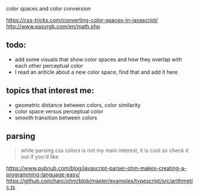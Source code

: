 color spaces and color conversion

https://css-tricks.com/converting-color-spaces-in-javascript/
http://www.easyrgb.com/en/math.php


## todo:
- add some visuals that show color spaces and how they overlap with each other perceptual color
- I read an ariticle about a new color space, find that and add it here

## topics that interest me:
- geometric distance between colors, color similarity
- color space versus perceptual color
- smooth transition between colors

## parsing
> while parsing css colors is not my main interest, it is cool so check it out if you'd like

https://www.pubnub.com/blog/javascript-parser-ohm-makes-creating-a-programming-language-easy/
https://github.com/harc/ohm/blob/master/examples/typescript/src/arithmetic.ts
